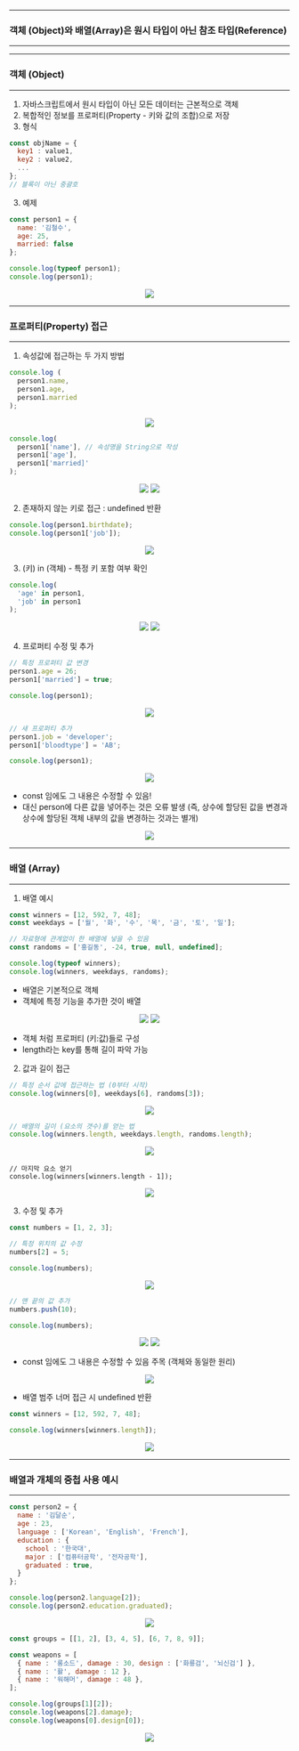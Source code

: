 -----
### 객체 (Object)와 배열(Array)은 원시 타입이 아닌 참조 타입(Reference)
-----
-----
### 객체 (Object)
-----
1. 자바스크립트에서 원시 타입이 아닌 모든 데이터는 근본적으로 객체
2. 복합적인 정보를 프로퍼티(Property - 키와 값의 조합)으로 저장
3. 형식
```js
const objName = {
  key1 : value1,
  key2 : value2,
  ...
};
// 블록이 아닌 중괄호
```

3. 예제
```js
const person1 = {
  name: '김철수',
  age: 25,
  married: false
};

console.log(typeof person1);
console.log(person1);
```
<div align="center">
<img src="https://github.com/sooyounghan/Web/assets/34672301/174a7b4b-b2c9-4bb9-b59e-abf51ae449ad">
</div>

-----
### 프로퍼티(Property) 접근
-----
1. 속성값에 접근하는 두 가지 방법
```js
console.log (
  person1.name,
  person1.age,
  person1.married
);
```
<div align="center">
<img src="https://github.com/sooyounghan/Web/assets/34672301/9ecba8e4-bb8c-4c84-9bbe-5bf07c9f0a54">
</div>

```js
console.log(
  person1['name'], // 속성명을 String으로 작성
  person1['age'],
  person1['married]'
);
```
<div align="center">
<img src="https://github.com/sooyounghan/Web/assets/34672301/dc8e0487-39bb-487a-89c0-2951cd70d36e">
<img src="https://github.com/sooyounghan/Web/assets/34672301/85b8b7ff-1aaa-4700-a53d-ee207b05ee3e">
</div>

2. 존재하지 않는 키로 접근 : undefined 반환
```js
console.log(person1.birthdate);
console.log(person1['job']);
```
<div align="center">
<img src="https://github.com/sooyounghan/Web/assets/34672301/c4b9f783-ce44-42ac-ae64-d7f07c404029">
</div>

3. (키) in (객체) - 특정 키 포함 여부 확인
```js
console.log(
  'age' in person1,
  'job' in person1
);
```
<div align="center">
<img src="https://github.com/sooyounghan/Web/assets/34672301/907877be-816d-42e1-ae38-87ffb5eeca36">
<img src="https://github.com/sooyounghan/Web/assets/34672301/70ed24ad-c529-4a4d-b963-4d214f413ac6">
</div>

4. 프로퍼티 수정 및 추가
```js
// 특정 프로퍼티 값 변경
person1.age = 26;
person1['married'] = true;

console.log(person1);
```
<div align="center">
<img src="https://github.com/sooyounghan/Web/assets/34672301/ffe9ea5e-d4df-4a68-be0c-49f8bba5ad9c">
</div>

```js
// 새 프로퍼티 추가
person1.job = 'developer';
person1['bloodtype'] = 'AB';

console.log(person1);
```
<div align="center">
<img src="https://github.com/sooyounghan/Web/assets/34672301/8ce6cfcc-7ead-4b6d-bcd2-60a6e4e53763">
</div>

  - const 임에도 그 내용은 수정할 수 있음!
  - 대신 person에 다른 값을 넣어주는 것은 오류 발생 (즉, 상수에 할당된 값을 변경과 상수에 할당된 객체 내부의 값을 변경하는 것과는 별개)
<div align="center">
<img src="https://github.com/sooyounghan/Web/assets/34672301/6629629e-cdf7-485a-aac8-3e04ca779054">
</div>

-----
### 배열 (Array)
-----
1. 배열 예시
```js
const winners = [12, 592, 7, 48];
const weekdays = ['월', '화', '수', '목', '금', '토', '일'];

// 자료형에 관계없이 한 배열에 넣을 수 있음
const randoms = ['홍길동', -24, true, null, undefined];

console.log(typeof winners);
console.log(winners, weekdays, randoms);
```
  - 배열은 기본적으로 객체
  - 객체에 특정 기능을 추가한 것이 배열
<div align="center">
<img src="https://github.com/sooyounghan/Web/assets/34672301/241ab130-5a6d-49aa-b6d8-f547e6724d38">
<img src="https://github.com/sooyounghan/Web/assets/34672301/00f23a85-10b5-45ed-a5d4-793bd57d4721">
</div>

  - 객체 처럼 프로퍼티 (키:값)들로 구성
  - length라는 key를 통해 길이 파악 가능

2. 값과 길이 접근
```js
// 특정 순서 값에 접근하는 법 (0부터 시작)
console.log(winners[0], weekdays[6], randoms[3]);
```
<div align="center">
<img src="https://github.com/sooyounghan/Web/assets/34672301/907a47de-95e4-4240-989e-7d4449e64bd9">
</div>


```js
// 배열의 길이 (요소의 갯수)를 얻는 법
console.log(winners.length, weekdays.length, randoms.length);
```
<div align="center">
<img src="https://github.com/sooyounghan/Web/assets/34672301/0de21f36-89f9-4fb0-a710-e76da3a762a4">
</div>

```
// 마지막 요소 얻기
console.log(winners[winners.length - 1]);
```
<div align="center">
<img src="https://github.com/sooyounghan/Web/assets/34672301/26eb7f32-c45b-4a36-9aa9-61c91a959632">
</div>


3. 수정 및 추가
```js
const numbers = [1, 2, 3];

// 특정 위치의 값 수정
numbers[2] = 5;

console.log(numbers);
```
<div align="center">
<img src="https://github.com/sooyounghan/Web/assets/34672301/837bc31b-040b-4a93-87bd-43ea10bf5a5e">
</div>

```js
// 맨 끝의 값 추가
numbers.push(10);

console.log(numbers);
```
<div align="center">
<img src="https://github.com/sooyounghan/Web/assets/34672301/abb6ef79-d39a-4a3b-b984-a96ae3cbb34f">
<img src="https://github.com/sooyounghan/Web/assets/34672301/ca4c02d9-9dd1-422b-8075-d485693d0b1f">
</div>

  - const 임에도 그 내용은 수정할 수 있음 주목 (객체와 동일한 원리)
<div align="center">
<img src="https://github.com/sooyounghan/Web/assets/34672301/c36600ff-9231-40ba-9a6d-a4baccfd0467">
</div>

  - 배열 범주 너머 접근 시 undefined 반환

```js
const winners = [12, 592, 7, 48];

console.log(winners[winners.length]);
```
<div align="center">
<img src="https://github.com/sooyounghan/Web/assets/34672301/be1c050f-92e9-4f06-a273-be0eb67e864b">
</div>

-----
### 배열과 개체의 중첩 사용 예시
-----
```js
const person2 = {
  name : '김달순',
  age : 23,
  language : ['Korean', 'English', 'French'],
  education : {
    school : '한국대',
    major : ['컴퓨터공학', '전자공학'],
    graduated : true,
  }
};

console.log(person2.language[2]);
console.log(person2.education.graduated);
```
<div align="center">
<img src="https://github.com/sooyounghan/Web/assets/34672301/51e6b3db-c082-4be2-9a96-c6ce3a670424">
</div>

```js
const groups = [[1, 2], [3, 4, 5], [6, 7, 8, 9]];

const weapons = [
  { name : '롱소드', damage : 30, design : ['화룡검', '뇌신검'] },
  { name : '활', damage : 12 },
  { name : '워해머', damage : 48 },
];

console.log(groups[1][2]);
console.log(weapons[2].damage);
console.log(weapons[0].design[0]);
```
<div align="center">
<img src="https://github.com/sooyounghan/Web/assets/34672301/bddaf599-94a8-4a31-a4a6-1c79e000d9e0">
</div>

